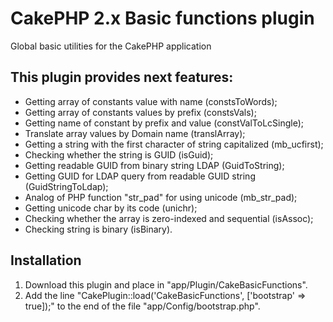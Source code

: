 # CakePHP 2.x Basic functions plugin
Global basic utilities for the CakePHP application

## This plugin provides next features:
- Getting array of constants value with name (constsToWords);
- Getting array of constants values by prefix (constsVals);
- Getting name of constant by prefix and value (constValToLcSingle);
- Translate array values by Domain name (translArray);
- Getting a string with the first character of string capitalized (mb_ucfirst);
- Checking whether the string is GUID (isGuid);
- Getting readable GUID from binary string LDAP (GuidToString);
- Getting GUID for LDAP query from readable GUID string (GuidStringToLdap);
- Analog of PHP function "str_pad" for using unicode (mb_str_pad);
- Getting unicode char by its code (unichr);
- Checking whether the array is zero-indexed and sequential (isAssoc);
- Checking string is binary (isBinary).

## Installation
1. Download this plugin and place in "app/Plugin/CakeBasicFunctions".
2. Add the line "CakePlugin::load('CakeBasicFunctions', ['bootstrap' => true]);" to the end of the file "app/Config/bootstrap.php".
